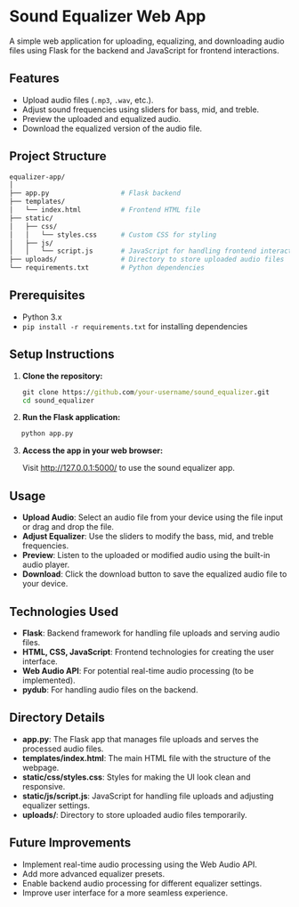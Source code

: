# Sound Equalizer Web App

A simple web application for uploading, equalizing, and downloading audio files using Flask for the backend and JavaScript for frontend interactions.

## **Features**
- Upload audio files (`.mp3`, `.wav`, etc.).
- Adjust sound frequencies using sliders for bass, mid, and treble.
- Preview the uploaded and equalized audio.
- Download the equalized version of the audio file.

## **Project Structure**
```graphql
equalizer-app/
│
├── app.py                  # Flask backend
├── templates/
│   └── index.html          # Frontend HTML file
├── static/
│   ├── css/
│   │   └── styles.css      # Custom CSS for styling
│   ├── js/
│   │   └── script.js       # JavaScript for handling frontend interactions
├── uploads/                # Directory to store uploaded audio files
└── requirements.txt        # Python dependencies
```

## **Prerequisites**
- Python 3.x
- `pip install -r requirements.txt` for installing dependencies

## **Setup Instructions**

1. **Clone the repository:**
   ```cmd
   git clone https://github.com/your-username/sound_equalizer.git
   cd sound_equalizer

2. **Run the Flask application:**

```cmd
   python app.py
```
3. **Access the app in your web browser:**
   
   Visit http://127.0.0.1:5000/ to use the sound equalizer app.

## **Usage**
- **Upload Audio**: Select an audio file from your device using the file input or drag and drop the file.
- **Adjust Equalizer**: Use the sliders to modify the bass, mid, and treble frequencies.
- **Preview**: Listen to the uploaded or modified audio using the built-in audio player.
- **Download**: Click the download button to save the equalized audio file to your device.
  
## **Technologies Used**
- **Flask**: Backend framework for handling file uploads and serving audio files.
- **HTML, CSS, JavaScript**: Frontend technologies for creating the user interface.
- **Web Audio API**: For potential real-time audio processing (to be implemented).
- **pydub**: For handling audio files on the backend.
  
## **Directory Details**
- **app.py**: The Flask app that manages file uploads and serves the processed audio files.
- **templates/index.html**: The main HTML file with the structure of the webpage.
- **static/css/styles.css**: Styles for making the UI look clean and responsive.
- **static/js/script.js**: JavaScript for handling file uploads and adjusting equalizer settings.
- **uploads/**: Directory to store uploaded audio files temporarily.

## **Future Improvements**
- Implement real-time audio processing using the Web Audio API.
- Add more advanced equalizer presets.
- Enable backend audio processing for different equalizer settings.
- Improve user interface for a more seamless experience.
